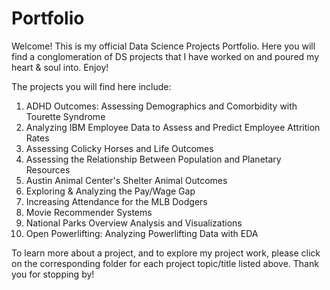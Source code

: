 # Portfolio
Welcome! This is my official Data Science Projects Portfolio. Here you will find a conglomeration of DS projects that I have worked on and poured my heart &amp; soul into. Enjoy!

The projects you will find here include:
1. ADHD Outcomes: Assessing Demographics and Comorbidity with Tourette Syndrome
2. Analyzing IBM Employee Data to Assess and Predict Employee Attrition Rates 
3. Assessing Colicky Horses and Life Outcomes
4. Assessing the Relationship Between Population and Planetary Resources
5. Austin Animal Center's Shelter Animal Outcomes
6. Exploring & Analyzing the Pay/Wage Gap
7. Increasing Attendance for the MLB Dodgers
8. Movie Recommender Systems
9. National Parks Overview Analysis and Visualizations
10. Open Powerlifting: Analyzing Powerlifting Data with EDA

To learn more about a project, and to explore my project work, please click on the corresponding folder for each project topic/title listed above. Thank you for stopping by!
